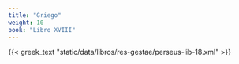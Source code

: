 ```yaml
---
title: "Griego"
weight: 10
book: "Libro XVIII"
---
```

{{< greek_text "static/data/libros/res-gestae/perseus-lib-18.xml" >}}